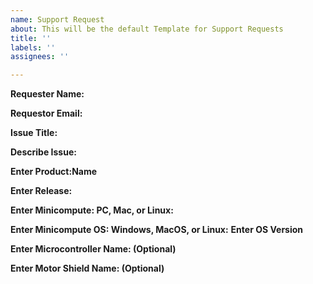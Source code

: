 ```yaml
---
name: Support Request
about: This will be the default Template for Support Requests
title: ''
labels: ''
assignees: ''

---
```

**Requester Name:**

**Requestor Email:**

**Issue Title:**

**Describe Issue:**

**Enter Product:Name**

**Enter Release:**

**Enter Minicompute: PC, Mac, or Linux:**  

**Enter Minicompute OS: Windows, MacOS, or Linux:**         **Enter OS Version**

**Enter Microcontroller Name: (Optional)**

**Enter Motor Shield Name: (Optional)**
